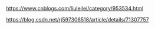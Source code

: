 
https://www.cnblogs.com/liuleilei/category/953534.html

https://blog.csdn.net/rj597306518/article/details/71307757
